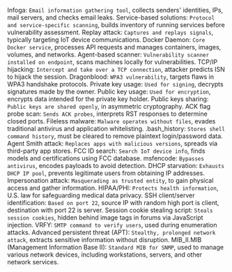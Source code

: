 
Infoga: `Email information gathering tool`, collects senders' identities, IPs, mail servers, and checks email leaks.
Service-based solutions: `Protocol and service-specific scanning`, builds inventory of running services before vulnerability assessment.
Replay attack: `Captures and replays signals`, typically targeting IoT device communications.
Docker Daemon: `Core Docker service`, processes API requests and manages containers, images, volumes, and networks.
Agent-based scanner: `Vulnerability scanner installed on endpoint`, scans machines locally for vulnerabilities.
TCP/IP hijacking: `Intercept and take over a TCP connection`, attacker predicts ISN to hijack the session.
Dragonblood: `WPA3 vulnerability`, targets flaws in WPA3 handshake protocols.
Private key usage: `Used for signing`, decrypts signatures made by the owner.
Public key usage: `Used for encryption`, encrypts data intended for the private key holder.
Public keys sharing: `Public keys are shared openly`, in asymmetric cryptography.
ACK flag probe scan: `Sends ACK probes`, interprets RST responses to determine closed ports.
Fileless malware: `Malware operates without files`, evades traditional antivirus and application whitelisting.
.bash_history: `Stores shell command history`, must be cleared to remove plaintext login/password data.
Agent Smith attack: `Replaces apps with malicious versions`, spreads via third-party app stores.
FCC ID search: `Search IoT device info`, finds models and certifications using FCC database.
msfencode: `Bypasses antivirus`, encodes payloads to avoid detection.
DHCP starvation: `Exhausts DHCP IP pool`, prevents legitimate users from obtaining IP addresses.
Impersonation attack: `Masquerading as trusted entity`, to gain physical access and gather information.
HIPAA/PHI: `Protects health information`, U.S. law for safeguarding medical data privacy.
SSH client/server identification: `Based on port 22`, source IP with random high port is client, destination with port 22 is server.
Session cookie stealing script: `Steals session cookies`, hidden behind image tags in forums via JavaScript injection.
VRFY: `SMTP command to verify users`, used during enumeration attacks.
Advanced persistent threat (APT): `Stealthy, prolonged network attack`, extracts sensitive information without disruption.
MIB_II.MIB (Management Information Base II): `Standard MIB for SNMP`, used to manage various network devices, including workstations, servers, and other network services.
